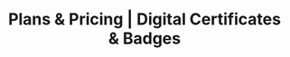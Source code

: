 ---
title: "Plans & Pricing | Digital Certificates & Badges"

description: "Affordable online digital credential management software with 100+ credentialing features. Research & compare our plans and features"

layout: V4LayoutSmartCertPlans

sitemap.priority : 0

#navbar section
pricingLink: /SmartCertPlan&Pricing


#Pricing section for schools
headingprice1: Elements
headpricingPlan: 100
studentText: 500 Students / Year
button1: Apply for Grant
buttonLink1: https://go.certifyme.online/schools 
feature1: Badge Designer
feature2: Verifiable QR-Code
feature3: Bulk upload
feature4: Social Media Shareable
feature5: Manage Credentials
feature6: 10 Templates
feature7: 1 Admin Account
feature8: + More

headingprice2: Essentials
headpricingPlan2: 250
student2Text: 2000 Students / Year
button2: Apply for Grant
buttonLink2: https://go.certifyme.online/schools
feature9: Badge Designer
feature10: Verifiable QR-Code
feature11: Bulk upload
feature12: Social Media Shareable
feature13: Manage Credentials
feature14: 30 Templates
feature15: Basic API
feature34: 3 Admin Account
feature16: + More

headingprice3: Expanded
headpricingPlan3: 350
student3Text: 5000 Students / Year
button3: Apply for Grant
buttonLink3: https://go.certifyme.online/schools
feature17: Badge Designer
feature18: Verifiable QR-Code
feature19: Bulk upload
feature20: Social Media Shareable
feature21: Manage Credentials
feature22: 75 Templates
feature23: Basic API
feature35: 5 Admin Account
feature24: + More

headingprice4: Enterprise
# headpricingPlan4: 0.07
student4Text: Based on Requirements 
button4: Talk to Us
buttonLink4: https://go.certifyme.online/enterprise
feature25: SMTP White-labelling
feature26: Custom SLA
feature27: Custom DPA
feature28: Advanced API's
feature29: Customisation of pages
feature30: Showcase Directory
feature31: Custom Wallet Feature
feature32: Custom Workflows
feature33: + More


#pricing end
---